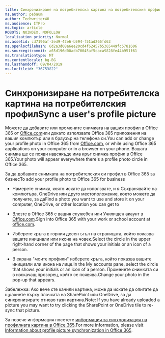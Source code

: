 ```yaml
---
title: Синхронизиране на потребителска картина на потребителския профил
ms.author: pebaum
author: Techwriter40
ms.audience: ITPro
ms.topic: article
ROBOTS: NOINDEX, NOFOLLOW
localization_priority: Normal
ms.assetid: cd7196af-3ed9-42e6-b594-f51ad265fd63
ms.openlocfilehash: 6d2a3d08a6ee20cd4f62457b5365449fc5781606
ms.sourcegitcommit: a65d196d00adb70045af5caca9828fe44b951f61
ms.translationtype: MT
ms.contentlocale: bg-BG
ms.lasthandoff: 09/04/2019
ms.locfileid: "36753822"
---
```

# <a name="sync-a-users-profile-picture"></a><span data-ttu-id="151bf-102">Синхронизиране на потребителска картина на потребителския профил</span><span class="sxs-lookup"><span data-stu-id="151bf-102">Sync a user's profile picture</span></span>

<span data-ttu-id="151bf-103">Можете да добавите или промените снимката на вашия профил в Office 365 от [Office.com](http://www.office.com)или докато използвате Office 365 приложения на вашия компютър или в браузър на телефона си.</span><span class="sxs-lookup"><span data-stu-id="151bf-103">You can add or change your profile photo in Office 365 from [Office.com](http://www.office.com), or while using Office 365 applications on your computer or in a browser on your phone.</span></span> <span data-ttu-id="151bf-104">Вашата снимка ще се появи навсякъде има кръг снимка профил в Office 365.</span><span class="sxs-lookup"><span data-stu-id="151bf-104">Your photo will appear everywhere there's a profile photo circle in Office 365.</span></span>

<span data-ttu-id="151bf-105">За да добавите снимката на потребителския си профил в Office 365 за бизнес</span><span class="sxs-lookup"><span data-stu-id="151bf-105">To add your profile photo to Office 365 for business</span></span>

- <span data-ttu-id="151bf-106">Намерете снимка, която искате да използвате, и я Съхранявайте на компютъра, OneDrive или друго местоположение, което можете да получите, за да</span><span class="sxs-lookup"><span data-stu-id="151bf-106">Find a photo you want to use and store it on your computer, OneDrive, or other location you can get to</span></span>

- <span data-ttu-id="151bf-107">Влезте в Office 365 с вашия служебен или Училищен акаунт в [Office.com](http://www.office.com).</span><span class="sxs-lookup"><span data-stu-id="151bf-107">Sign into Office 365 with your work or school account at [office.com](http://www.office.com).</span></span>

- <span data-ttu-id="151bf-108">Изберете кръга в горния десен ъгъл на страницата, който показва вашите инициали или икона на човек.</span><span class="sxs-lookup"><span data-stu-id="151bf-108">Select the circle in the upper right-hand corner of the page that shows your initials or an icon of a person.</span></span>

- <span data-ttu-id="151bf-109">В екрана "моите профили" изберете кръга, който показва вашите инициали или икона на лице.</span><span class="sxs-lookup"><span data-stu-id="151bf-109">In the My accounts pane, select the circle that shows your initials or an icon of a person.</span></span> <span data-ttu-id="151bf-110">Променете снимката си в изскачащ прозорец, който се появява.</span><span class="sxs-lookup"><span data-stu-id="151bf-110">Change your photo in the pop-up that appears.</span></span>

<span data-ttu-id="151bf-111">Забележка: Ако вече сте качили картина, може да искате да опитате да щракнете върху плочката на SharePoint или OneDrive, за да синхронизирате отново тази картина.</span><span class="sxs-lookup"><span data-stu-id="151bf-111">Note: If you have already uploaded a picture you may want to try clicking the SharePoint or OneDrive tile to re-sync that picture.</span></span>

<span data-ttu-id="151bf-112">За повече информация посетете [информация за синхронизация на профилната картина в Office 365](https://support.office.com/article/information-about-profile-picture-synchronization-in-office-365-20594d76-d054-4af4-a660-401133e3d48a).</span><span class="sxs-lookup"><span data-stu-id="151bf-112">For more information, please visit [Information about profile picture synchronization in Office 365](https://support.office.com/article/information-about-profile-picture-synchronization-in-office-365-20594d76-d054-4af4-a660-401133e3d48a).</span></span>
